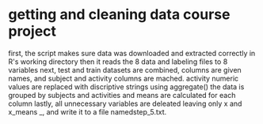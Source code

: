 # getting and cleaning data course project

first, the script makes sure data was downloaded and extracted correctly in R's working directory
then it reads the 8 data and labeling files to 8 variables
next, test and train datasets are combined, columns are given names, and subject and activity columns are mached.
activity numeric values are replaced with discriptive strings
using aggregate() the data is grouped by subjects and activities and means are calculated for each column
lastly, all unnecessary variables are deleated leaving only x and x_means _, and write it to a file namedstep_5.txt.
